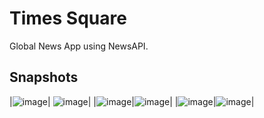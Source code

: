 # Times Square

Global News App using NewsAPI.

## Snapshots

|![image](https://drive.google.com/uc?export=view&id=1Crisc_K8pByDsmoB1hROM_93QguGuLYX)| ![image](https://drive.google.com/uc?export=view&id=1_5ArlUGfBC0y3ZRjWD1lNubVFwb5I7At)|
|![image](https://drive.google.com/uc?export=view&id=1UyaXqIannnFotE-FBxfmyxl1Ykc_quHf)|![image](https://drive.google.com/uc?export=view&id=16uqg-Rnx6YfYHuFsSNwFV16uyQ-gvdQk)|
|![image](https://drive.google.com/uc?export=view&id=1sch70Qnczbf87wwh3W8tMvnanNh8SBXj)|![image](https://drive.google.com/uc?export=view&id=1liDwbzHoZApP1jyUnsTECAP-T_nRNJlq)|


